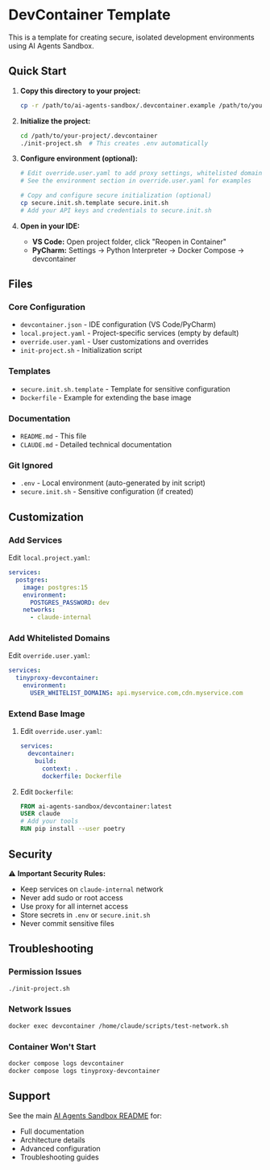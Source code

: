 # DevContainer Template

This is a template for creating secure, isolated development environments using AI Agents Sandbox.

## Quick Start

1. **Copy this directory to your project:**
   ```bash
   cp -r /path/to/ai-agents-sandbox/.devcontainer.example /path/to/your-project/.devcontainer
   ```

2. **Initialize the project:**
   ```bash
   cd /path/to/your-project/.devcontainer
   ./init-project.sh  # This creates .env automatically
   ```

3. **Configure environment (optional):**
   ```bash
   # Edit override.user.yaml to add proxy settings, whitelisted domains, etc.
   # See the environment section in override.user.yaml for examples
   
   # Copy and configure secure initialization (optional)
   cp secure.init.sh.template secure.init.sh
   # Add your API keys and credentials to secure.init.sh
   ```

4. **Open in your IDE:**
   - **VS Code:** Open project folder, click "Reopen in Container"
   - **PyCharm:** Settings → Python Interpreter → Docker Compose → devcontainer

## Files

### Core Configuration
- `devcontainer.json` - IDE configuration (VS Code/PyCharm)
- `local.project.yaml` - Project-specific services (empty by default)
- `override.user.yaml` - User customizations and overrides
- `init-project.sh` - Initialization script

### Templates
- `secure.init.sh.template` - Template for sensitive configuration
- `Dockerfile` - Example for extending the base image

### Documentation
- `README.md` - This file
- `CLAUDE.md` - Detailed technical documentation

### Git Ignored
- `.env` - Local environment (auto-generated by init script)
- `secure.init.sh` - Sensitive configuration (if created)

## Customization

### Add Services
Edit `local.project.yaml`:
```yaml
services:
  postgres:
    image: postgres:15
    environment:
      POSTGRES_PASSWORD: dev
    networks:
      - claude-internal
```

### Add Whitelisted Domains
Edit `override.user.yaml`:
```yaml
services:
  tinyproxy-devcontainer:
    environment:
      USER_WHITELIST_DOMAINS: api.myservice.com,cdn.myservice.com
```

### Extend Base Image
1. Edit `override.user.yaml`:
   ```yaml
   services:
     devcontainer:
       build:
         context: .
         dockerfile: Dockerfile
   ```

2. Edit `Dockerfile`:
   ```dockerfile
   FROM ai-agents-sandbox/devcontainer:latest
   USER claude
   # Add your tools
   RUN pip install --user poetry
   ```

## Security

⚠️ **Important Security Rules:**
- Keep services on `claude-internal` network
- Never add sudo or root access
- Use proxy for all internet access
- Store secrets in `.env` or `secure.init.sh`
- Never commit sensitive files

## Troubleshooting

### Permission Issues
```bash
./init-project.sh
```

### Network Issues
```bash
docker exec devcontainer /home/claude/scripts/test-network.sh
```

### Container Won't Start
```bash
docker compose logs devcontainer
docker compose logs tinyproxy-devcontainer
```

## Support

See the main [AI Agents Sandbox README](https://github.com/alexsteeel/ai-agents-sandbox) for:
- Full documentation
- Architecture details
- Advanced configuration
- Troubleshooting guides